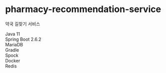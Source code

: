 # pharmacy-recommendation-service
약국 길찾기 서비스

Java 11 <br>
Spring Boot 2.6.2 <br>
MariaDB <br>
Gradle <br>
Spock <br>
Docker <br>
Redis <br>
